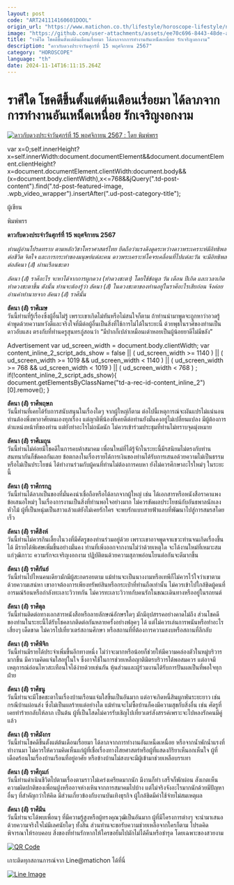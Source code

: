 ```yaml
---
layout: post
code: "ART241114160601DOOL"
origin_url: "https://www.matichon.co.th/lifestyle/horoscope-lifestyle/news_4896612"
image: "https://github.com/user-attachments/assets/ee70c696-8443-48de-a601-f706a4eae658"
title: "ราศีใด โชคดีขึ้นตั้งแต่ต้นเดือนเรื่อยมา ได้ลาภจากการทำงานอันเหน็ดเหนื่อย รักเจริญงอกงาม"
description: "ดาวกับดวงประจำวันศุกร์ที่ 15 พฤศจิกายน 2567"
category: "HOROSCOPE"
language: "th"
date: 2024-11-14T16:11:15.264Z
---
```


# ราศีใด โชคดีขึ้นตั้งแต่ต้นเดือนเรื่อยมา ได้ลาภจากการทำงานอันเหน็ดเหนื่อย รักเจริญงอกงาม

[![ดาวกับดวงประจำวันศุกร์ที่ 15 พฤศจิกายน 2567 : โดย พิมพ์พรร](https://www.matichon.co.th/wp-content/uploads/2024/11/ดวงรายวัน12ราศี-728x520-ศุก-1.jpg "Fri")](https://www.matichon.co.th/wp-content/uploads/2024/11/ดวงรายวัน12ราศี-728x520-ศุก-1.jpg)

var x=0;self.innerHeight?x=self.innerWidth:document.documentElement&&document.documentElement.clientHeight?x=document.documentElement.clientWidth:document.body&&(x=document.body.clientWidth),x<=768&&jQuery(".td-post-content").find(".td-post-featured-image, .wpb\_video\_wrapper").insertAfter(".ud-post-category-title");

ผู้เขียน

พิมพ์พรร

**ดาวกับดวงประจำวันศุกร์ที่ 15 พฤศจิกายน 2567**

_ท่านผู้อ่านโปรดทราบ ตามหลักวิชาโหราศาสตร์ไทย ยึดถือว่าแรงดึงดูดระหว่างดาวพระเคราะห์มีอิทธิพลต่อชีวิต จิตใจ และการกระทำของมนุษย์แต่ละคน ดาวพระเคราะห์โคจรเคลื่อนที่ไปแต่ละวัน จะมีอิทธิพลต่อลัคนา (ลั) ผ่านเรือนชะตา_

_ลัคนา (ลั) ราศีอะไร จะหาได้จากการผูกดวง (ทำดวงชะตา) โดยใช้ข้อมูล วัน เดือน ปีเกิด และเวลาเกิดทำดวงชะตาขึ้น ดังนั้น ท่านจะต้องรู้ว่า ลัคนา (ลั) ในดวงชะตาของท่านอยู่ในราศีอะไรเสียก่อน จึงค่อยอ่านคำทำนายจาก ลัคนา (ลั) ราศีนั้น_

**ลัคนา (ลั) ราศีเมษ**  
วันนี้ท่านที่รู้เรื่องซึ่งผู้อื่นไม่รู้ เพราะเขาเกิดไม่ทันหรือไม่สนใจก็ตาม ถ้าท่านนำมาพูดจะถูกหาว่าอวดรู้ คำพูดด้วยความหวังดีและจริงใจที่มีต่อผู้อื่นเป็นสิ่งที่ใช้การไม่ได้ในระยะนี้ ด้วยพุธในราศีของท่านเป็นดาวอับแสง ตรงกับที่ท่านครูสุนทรภู่สอนว่า “มีปากก็เปล่าเหมือนเต่าหอยเป็นผู้น้อยยาดีไม่มีขลัง”

Advertisement var ud\_screen\_width = document.body.clientWidth; var content\_inline\_2\_script\_ads\_show = false || ( ud\_screen\_width >= 1140 ) || ( ud\_screen\_width >= 1019 && ud\_screen\_width < 1140 ) || ( ud\_screen\_width >= 768 && ud\_screen\_width < 1019 ) || ( ud\_screen\_width < 768 ) ; if(!content\_inline\_2\_script\_ads\_show){ document.getElementsByClassName("td-a-rec-id-content\_inline\_2")\[0\].remove(); }

**ลัคนา (ลั) ราศีพฤษภ**  
วันนี้ท่านที่เคยได้รับการสนับสนุนในเรื่องใดๆ จากผู้ใหญ่ก็ตาม ต่อไปนี้เหตุการณ์จะผันแปรไม่แน่นอน ท่านต้องพึ่งพาอาศัยตนเองทุกเรื่อง แต่ญาติพี่น้องที่เคยดีต่อท่านยังมั่นคงอยู่ไม่เปลี่ยนแปลง มีผู้ต้องการตำแหน่งหน้าที่ของท่าน แต่ยังทำอะไรไม่ถนัดนัก ไม่ควรเข้าร่วมประชุมที่ท่านไม่ทราบจุดมุ่งหมาย

**ลัคนา (ลั) ราศีเมถุน**  
วันนี้ท่านไม่ค่อยมีโชคดีในการคบค้าสมาคม เพื่อนใหม่ที่ได้รู้จักในระยะนี้มีรสนิยมไม่ตรงกับท่าน สนทนากันก็ขัดคอกันเลย ข้อตกลงในเรื่องรายได้การเงินของท่านได้รับการเสนอด้วยความไม่เป็นธรรมหรือไม่เป็นประโยชน์ ได้ทำงานร่วมกับผู้คนที่ท่านไม่ต้องการคบหา ยังไม่ควรศึกษาอะไรใหม่ๆ ในระยะนี้

**ลัคนา (ลั) ราศีกรกฎ**  
วันนี้ท่านได้ลาภเป็นของที่มั่นคงน่าเชื่อถือหรือได้ลาภจากผู้ใหญ่ เช่น ได้เอกสารหรือหนังสือราคาแพง ข้อเสนอใหม่ๆ ในเรื่องการงานเป็นสิ่งที่ท่านพอใจอย่างมาก ไม่ควรขัดผลประโยชน์กับอันธพาลนักเลงหัวไม้ ผู้ที่เป็นหนุ่มเป็นสาวแล้วแต่ยังไม่เคยรักใคร จะพบรักแบบสายฟ้าแลบที่พัฒนาไปสู่การสมรสโดยเร็ว

**ลัคนา (ลั) ราศีสิงห์**  
วันนี้ท่านไม่ควรกินเลี้ยงในวงที่มีศัตรูของท่านร่วมอยู่ด้วย เพราะเขาอาจพูดจาแขวะท่านจนเกิดเรื่องขึ้นได้ มีรายได้พิเศษเพิ่มขึ้นอย่างมั่นคง ท่านที่เพิ่งออกจากงานไม่ว่าด้วยเหตุใด จะได้งานใหม่ที่เหมาะสมแก่วุฒิภาวะ ความรักจะเจริญงอกงาม ปฏิบัติตนด้วยความสุภาพอ่อนโยนต่อกันจะดีมากขึ้น

**ลัคนา (ลั) ราศีกันย์**  
วันนี้ท่านไปไหนคนเดียวมักมีผู้สะกดรอยตาม แม้ท่านจะเป็นนางงามหรือเทพีก็ไม่ควรไว้ใจว่าเขาตามด้วยความเสน่หา เขาอาจต้องการเพียงทรัพย์สินหรือกระเป๋าที่ท่านถือเท่านั้น ไม่ควรเข้าไปใกล้ชิดผู้คนที่อารมณ์ร้อนหรือกำลังทะเลาะวิวาทกัน ไม่ควรทะเลาะวิวาทกับคนรักในขณะเดินทางหรืออยู่ในรถยนต์

**ลัคนา (ลั) ราศีตุล**  
วันนี้ท่านติดต่อทางเอกสารหนังสือหรือลายลักษณ์อักษรใดๆ มักมีอุปสรรคอย่างคาดไม่ถึง ส่วนโชคดีของท่านในระยะนี้ได้รับโชคลาภติดต่อกันหลายครั้งอย่างฟลุคๆ ได้ แต่ไม่ควรเล่นการพนันหรือทำอะไรเสี่ยงๆ เด็ดขาด ไม่ควรไปเที่ยวเตร่สถานศึกษา หรือสถานที่ที่ต้องการความสงบหรือสถานที่ลึกลับ

**ลัคนา (ลั) ราศีพิจิก**  
วันนี้ท่านมีรายได้ประจำเพิ่มขึ้นอีกทางหนึ่ง ไม่ว่าจะมากหรือน้อยก็ช่วยให้มีความคล่องตัวในหมู่บริวารมากขึ้น มีความคิดแจ่มใสอยู่ในใจ ซึ่งอาจใช้ในการช่วยเหลือญาติมิตรบริวารได้พอสมควร แต่อาจมีเหตุการณ์อ่อนไหวสะเทือนใจได้ง่ายด้วยเช่นกัน หุ้นส่วนและผู้ร่วมงานได้รับการปันผลเป็นที่พอใจทุกฝ่าย

**ลัคนา (ลั) ราศีธนู**  
วันนี้ท่านจะมีโชคชะตาในเรื่องบ้านเรือนแจ่มใสขึ้นเป็นอันมาก แต่อาจเกิดหนี้สินผูกพันระยะยาว เช่น กรณีบ้านผ่อนส่ง ซึ่งไม่เป็นผลร้ายแต่อย่างใด แม้ท่านจะไม่ซื้อบ้านก็คงมีความสุขกับสิ่งอื่น เช่น ศัตรูที่เคยทำร้ายกลับให้ลาภ เป็นต้น ผู้ที่เป็นโสดไม่ควรรับเชิญไปเที่ยวเตร่สังสรรค์เพราะจะไปหลงรักคนมีคู่แล้ว

**ลัคนา (ลั) ราศีมังกร**  
วันนี้ท่านโชคดีขึ้นตั้งแต่ต้นเดือนเรื่อยมา ได้ลาภจากการทำงานอันเหน็ดเหนื่อย หรือจากน้ำพักน้ำแรงที่ทำงานมา ไม่ควรให้ความคิดเห็นแก่ผู้ที่เชื่อเรื่องทางไสยศาสตร์หรือผู้ที่แสดงกิริยาเห็นอกเห็นใจ ผู้ที่เดือดร้อนในเรื่องบ้านเรือนที่อยู่อาศัย หรือข้างบ้านไม่สงบจะมีผู้เข้ามาช่วยเหลือบรรเทา

**ลัคนา (ลั) ราศีกุมภ์**  
วันนี้ท่านดำเนินชีวิตไปตามเรื่องตามราวไม่เคร่งเครียดมากนัก มีงานก็ทำ เสร็จก็พักผ่อน สังเกตเห็นความผิดปกติของเพื่อนฝูงหรืออาจห่างเหินจากการสมาคมไปบ้าง แต่ไม่จริงจังอะไรมากนักด้วยมีปัญหาอื่นๆ ที่สำคัญกว่าให้คิด มีส่วนเกี่ยวข้องกับงานบันเทิงธุรกิจ ผู้ใกล้ชิดมีค่าใช้จ่ายไม่สมเหตุผล

**ลัคนา (ลั) ราศีมีน**  
วันนี้ท่านจะได้พบเพื่อนๆ ที่มีความรู้สูงหรือผู้ทรงคุณวุฒิเป็นอันมาก ผู้ที่มีโครงการต่างๆ จะนำมาเสนอด้วยความจริงใจไม่มีเลศนัยใดๆ ทั้งสิ้น ส่วนท่านจะขอรับความช่วยเหลือจากใครก็ตาม โปรดคิดพิจารณาให้รอบคอบ สิ่งของที่ท่านรักหากให้ใครขอยืมไปมักไม่ได้คืนหรือชำรุด โดยเฉพาะของสวยงาม

[![QR Code](https://www.matichon.co.th/wp-content/uploads/2023/07/wob1371z.jpg)](https://lin.ee/ht0nDxX)

เกาะติดทุกสถานการณ์จาก Line@matichon ได้ที่นี่

[![Line Image](https://www.matichon.co.th/wp-content/uploads/2023/07/th.png)](https://lin.ee/ht0nDxX)